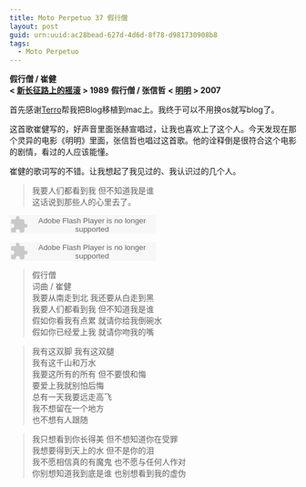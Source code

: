 ```yaml
---
title: Moto Perpetuo 37 假行僧
layout: post
guid: urn:uuid:ac28bead-627d-4d6d-8f78-d981730908b8
tags:
  - Moto Perpetuo
---
```


__假行僧 / 崔健__  
__< [新长征路上的摇滚](http://music.douban.com/subject/1394742/) > 1989__
__假行僧 / 张信哲__
__< [明明](http://music.douban.com/subject/2052029/) > 2007__

首先感谢[Terro](http://dangfan.me)帮我把Blog移植到mac上。我终于可以不用换os就写blog了。

这首歌崔健写的，好声音里面张赫宣唱过，让我也喜欢上了这个人。今天发现在那个灵异的电影《明明》里面，张信哲也唱过这首歌。他的诠释倒是很符合这个电影的剧情，看过的人应该能懂。

崔健的歌词写的不错。让我想起了我见过的、我认识过的几个人。  
>我要人们都看到我 但不知道我是谁  
这话说到那些人的心里去了。

<embed src="http://www.xiami.com/widget/0_8292/singlePlayer.swf" type="application/x-shockwave-flash" width="257" height="33" wmode="transparent"></embed>

<embed src="http://www.xiami.com/widget/0_392054/singlePlayer.swf" type="application/x-shockwave-flash" width="257" height="33" wmode="transparent"></embed>

>假行僧   
>词曲 / 崔健  
>我要从南走到北 我还要从白走到黑  
>我要人们都看到我 但不知道我是谁  
>假如你看我有点累 就请你给我倒碗水  
>假如你已经爱上我 就请你吻我的嘴  

>我有这双脚 我有这双腿  
>我有这千山和万水  
>我要这所有的所有 但不要恨和悔  
>要爱上我就别怕后悔  
>总有一天我要远走高飞  
>我不想留在一个地方  
>也不想有人跟随  

>我只想看到你长得美 但不想知道你在受罪  
>我想要得到天上的水 但不是你的泪  
>我不愿相信真的有魔鬼 也不愿与任何人作对  
>你别想知道我到底是谁 也别想看到我的虚伪  
